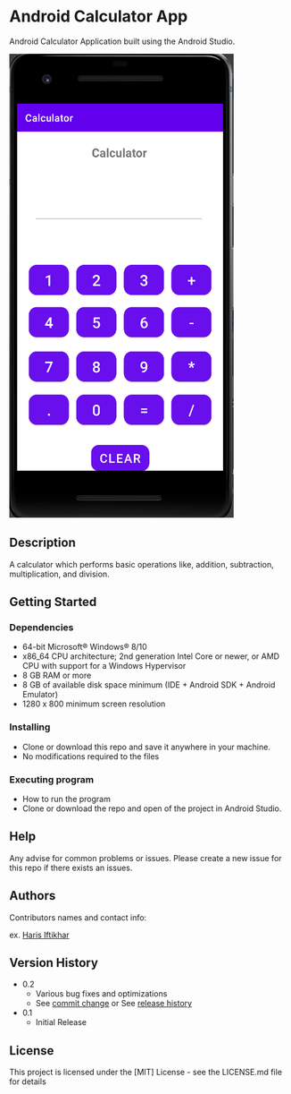 # Android Calculator App

Android Calculator Application built using the Android Studio.

![Simple Android Calculator](/images/CalculatorImage.png "Calculator Image")

## Description

A calculator which performs basic operations like, addition, subtraction, multiplication, and division. 

## Getting Started

### Dependencies

* 64-bit Microsoft® Windows® 8/10
* x86_64 CPU architecture; 2nd generation Intel Core or newer, or AMD CPU with support for a Windows Hypervisor
* 8 GB RAM or more
* 8 GB of available disk space minimum (IDE + Android SDK + Android Emulator)
* 1280 x 800 minimum screen resolution

### Installing

* Clone or download this repo and save it anywhere in your machine.
* No modifications required to the files

### Executing program

* How to run the program
* Clone or download the repo and open of the project in Android Studio.

## Help

Any advise for common problems or issues.
Please create a new issue for this repo if there exists an issues.

## Authors

Contributors names and contact info:

ex. [Haris Iftikhar](https://twitter.com/harisiftikhar_)

## Version History

* 0.2
    * Various bug fixes and optimizations
    * See [commit change](github.com/haris-bit/AndroidCalculatorApp/commits/main) or See [release history](https://github.com/haris-bit/AndroidCalculatorApp/releases)
* 0.1
    * Initial Release

## License

This project is licensed under the [MIT] License - see the LICENSE.md file for details